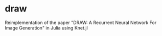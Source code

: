 # draw
Reimplementation of the paper "DRAW: A Recurrent Neural Network For Image Generation" in Julia using Knet.jl
